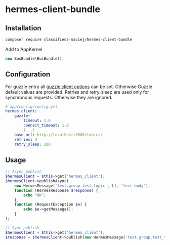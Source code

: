 # hermes-client-bundle

## Installation
```bash
composer require classifieds-maciej/hermes-client-bundle
```
Add to AppKernel
```php
new BusBundle\BusBundle(),
```

## Configuration
For guzzle entry all [guzzle client options](http://docs.guzzlephp.org/en/stable/request-options.html) can be set. Otherwise Guzzle default values are provided.
Retries and retry_sleep are used only for synchronous requests. Otherwise they are ignored.
```yaml
# app/config/config.yml
hermes_client:
    guzzle:
        timeout: 1.0
        connect_timeout: 1.0
        (...)
    base_url: http://localhost:8080/topics/
    retries: 3
    retry_sleep: 100
```

## Usage
```php
// Async publish
$hermesClient = $this->get('hermes_client');
$hermesClient->publishAsync(
    new HermesMessage('test.group.test_topic', [], 'test body'),
    function (HermesResponse $response) {
        echo "OK";
    },
    function (RequestException $e) {
        echo $e->getMessage();
    }
);
```

```php
// Sync publish
$hermesClient = $this->get('hermes_client');
$response = $hermesClient->publish(new HermesMessage('test.group.test_topic', [], 'test body'));
```
